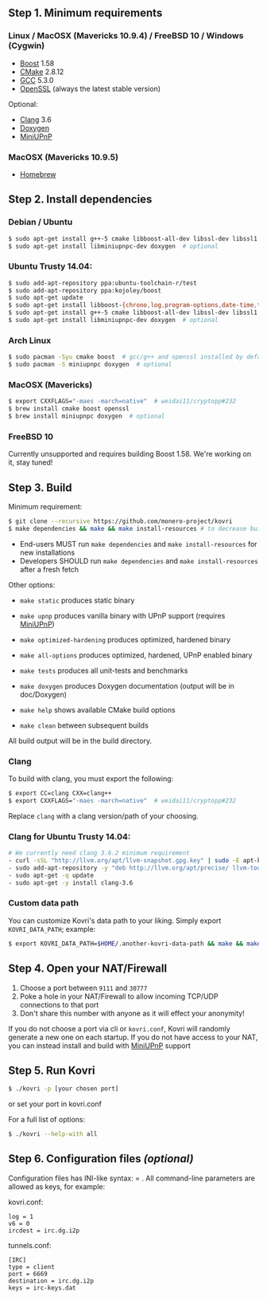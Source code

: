 ## Step 1. Minimum requirements

### Linux / MacOSX (Mavericks 10.9.4) / FreeBSD 10 / Windows (Cygwin)
- [Boost](http://www.boost.org/) 1.58
- [CMake](https://cmake.org/) 2.8.12
- [GCC](https://gcc.gnu.org/) 5.3.0
- [OpenSSL](https://openssl.org/) (always the latest stable version)

Optional:

- [Clang](http://clang.llvm.org/) 3.6
- [Doxygen](http://www.doxygen.org/)
- [MiniUPnP](http://miniupnp.free.fr/files/)

### MacOSX (Mavericks 10.9.5)
- [Homebrew](http://brew.sh/)


## Step 2. Install dependencies

### Debian / Ubuntu
```bash
$ sudo apt-get install g++-5 cmake libboost-all-dev libssl-dev libssl1.0.0
$ sudo apt-get install libminiupnpc-dev doxygen  # optional
```

### Ubuntu Trusty 14.04:

```bash
$ sudo add-apt-repository ppa:ubuntu-toolchain-r/test
$ sudo add-apt-repository ppa:kojoley/boost
$ sudo apt-get update
$ sudo apt-get install libboost-{chrono,log,program-options,date-time,thread,system,filesystem,regex,test}1.58{-dev,.0}
$ sudo apt-get install g++-5 cmake libboost-all-dev libssl-dev libssl1.0.0
$ sudo apt-get install libminiupnpc-dev doxygen  # optional

```

### Arch Linux
```bash
$ sudo pacman -Syu cmake boost  # gcc/g++ and openssl installed by default
$ sudo pacman -S miniupnpc doxygen  # optional
```

### MacOSX (Mavericks)
```bash
$ export CXXFLAGS="-maes -march=native"  # weidai11/cryptopp#232
$ brew install cmake boost openssl
$ brew install miniupnpc doxygen  # optional
```

### FreeBSD 10
Currently unsupported and requires building Boost 1.58.
We're working on it, stay tuned!

## Step 3. Build
Minimum requirement:
```bash
$ git clone --recursive https://github.com/monero-project/kovri
$ make dependencies && make && make install-resources # to decrease build-time, run make -j [available CPU cores]
```
- End-users MUST run ```make dependencies``` and ```make install-resources``` for new installations
- Developers SHOULD run ```make dependencies``` and ```make install-resources``` after a fresh fetch

Other options:

- ```make static``` produces static binary

- ```make upnp``` produces vanilla binary with UPnP support (requires [MiniUPnP](http://miniupnp.free.fr/files/))
- ```make optimized-hardening``` produces optimized, hardened binary
- ```make all-options``` produces optimized, hardened, UPnP enabled binary

- ```make tests``` produces all unit-tests and benchmarks
- ```make doxygen``` produces Doxygen documentation (output will be in doc/Doxygen)

- ```make help``` shows available CMake build options
- ```make clean``` between subsequent builds

All build output will be in the build directory.

### Clang
To build with clang, you must export the following:

```bash
$ export CC=clang CXX=clang++
$ export CXXFLAGS="-maes -march=native"  # weidai11/cryptopp#232
```

Replace ```clang``` with a clang version/path of your choosing.

### Clang for Ubuntu Trusty 14.04:

```bash
# We currently need clang 3.6.2 minimum requirement
- curl -sSL "http://llvm.org/apt/llvm-snapshot.gpg.key" | sudo -E apt-key add -
- sudo add-apt-repository -y "deb http://llvm.org/apt/precise/ llvm-toolchain-precise-3.6 main"
- sudo apt-get -q update
- sudo apt-get -y install clang-3.6

```

### Custom data path
You can customize Kovri's data path to your liking. Simply export ```KOVRI_DATA_PATH```; example:

```bash
$ export KOVRI_DATA_PATH=$HOME/.another-kovri-data-path && make && make install-resources
```

## Step 4. Open your NAT/Firewall
1. Choose a port between ```9111``` and ```30777```
2. Poke a hole in your NAT/Firewall to allow incoming TCP/UDP connections to that port
3. Don't share this number with anyone as it will effect your anonymity!

If you do not choose a port via cli or ```kovri.conf```, Kovri will randomly generate a new one on each startup. If you do not have access to your NAT, you can instead install and build with [MiniUPnP](http://miniupnp.free.fr/files/) support

## Step 5. Run Kovri
```bash
$ ./kovri -p [your chosen port]
```
or set your port in kovri.conf


For a full list of options:

```bash
$ ./kovri --help-with all
```

## Step 6. Configuration files *(optional)*

Configuration files has INI-like syntax: <key> = <value>.
All command-line parameters are allowed as keys, for example:

kovri.conf:

    log = 1
    v6 = 0
    ircdest = irc.dg.i2p

tunnels.conf:

    [IRC]
    type = client
    port = 6669
    destination = irc.dg.i2p
    keys = irc-keys.dat
